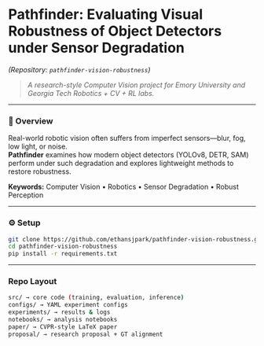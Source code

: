 # Pathfinder: Evaluating Visual Robustness of Object Detectors under Sensor Degradation

_(Repository: `pathfinder-vision-robustness`)_

> _A research-style Computer Vision project for Emory University and Georgia Tech Robotics + CV + RL labs._

---

### 🧭 Overview

Real-world robotic vision often suffers from imperfect sensors—blur, fog, low light, or noise.  
**Pathfinder** examines how modern object detectors (YOLOv8, DETR, SAM) perform under such degradation and explores lightweight methods to restore robustness.

**Keywords:** Computer Vision • Robotics • Sensor Degradation • Robust Perception

---

### ⚙️ Setup

```bash
git clone https://github.com/ethansjpark/pathfinder-vision-robustness.git
cd pathfinder-vision-robustness
pip install -r requirements.txt
```

---

### Repo Layout

```bash
src/ → core code (training, evaluation, inference)
configs/ → YAML experiment configs
experiments/ → results & logs
notebooks/ → analysis notebooks
paper/ → CVPR-style LaTeX paper
proposal/ → research proposal + GT alignment
```
